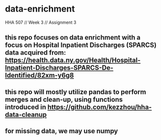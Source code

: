# data-enrichment
HHA 507 // Week 3 // Assignment 3

## this repo focuses on data enrichment with a focus on Hospital Inpatient Discharges (SPARCS) data acquired from: https://health.data.ny.gov/Health/Hospital-Inpatient-Discharges-SPARCS-De-Identified/82xm-y6g8

## this repo will mostly utilize pandas to perform merges and clean-up, using functions introduced in https://github.com/kezzhou/hha-data-cleanup
## for missing data, we may use numpy